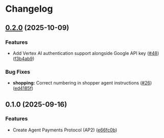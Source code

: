 # Changelog

## [0.2.0](https://github.com/google-agentic-commerce/AP2/compare/v0.1.0...v0.2.0) (2025-10-09)


### Features

* Add Vertex AI authentication support alongside Google API key ([#48](https://github.com/google-agentic-commerce/AP2/issues/48)) ([f3b4ab9](https://github.com/google-agentic-commerce/AP2/commit/f3b4ab97b2c90c4e546b6e7ceeea42dff25c1dd8))


### Bug Fixes

* **shopping:** Correct numbering in shopper agent instructions ([#26](https://github.com/google-agentic-commerce/AP2/issues/26)) ([ed4185f](https://github.com/google-agentic-commerce/AP2/commit/ed4185f03ed56dee4993e30067daf33cfa200303))

## 0.1.0 (2025-09-16)


### Features

* Create Agent Payments Protocol (AP2) ([e66fc0b](https://github.com/google-agentic-commerce/AP2/commit/e66fc0b8f3f3c69fbabae721a4c57a18cf28c4b7))
